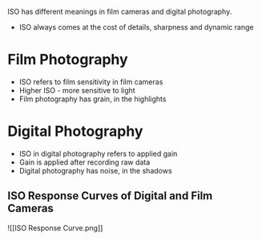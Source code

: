 ISO has different meanings in film cameras and digital photography.

- ISO always comes at the cost of details, sharpness and dynamic range
# Film Photography
- ISO refers to film sensitivity in film cameras
- Higher ISO - more sensitive to light
- Film photography has grain, in the highlights

# Digital Photography
- ISO in digital photography refers to applied gain
- Gain is applied after recording raw data
- Digital photography has noise, in the shadows

## ISO Response Curves of Digital and Film Cameras
![[ISO Response Curve.png]]